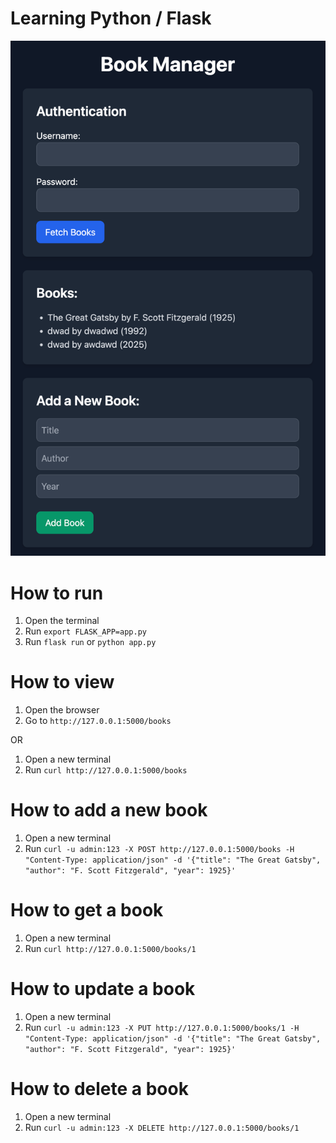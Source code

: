 # Learning Python / Flask

![Preview](sqllite_auth_crud_static_html_tailwind/preview.png)

# How to run

1. Open the terminal
2. Run `export FLASK_APP=app.py`
3. Run `flask run` or `python app.py`

# How to view

1. Open the browser
2. Go to `http://127.0.0.1:5000/books`

OR

1. Open a new terminal
2. Run `curl http://127.0.0.1:5000/books`

# How to add a new book

1. Open a new terminal
2. Run `curl -u admin:123 -X POST http://127.0.0.1:5000/books -H "Content-Type: application/json" -d '{"title": "The Great Gatsby", "author": "F. Scott Fitzgerald", "year": 1925}'`

# How to get a book

1. Open a new terminal
2. Run `curl http://127.0.0.1:5000/books/1`

# How to update a book

1. Open a new terminal
2. Run `curl -u admin:123 -X PUT http://127.0.0.1:5000/books/1 -H "Content-Type: application/json" -d '{"title": "The Great Gatsby", "author": "F. Scott Fitzgerald", "year": 1925}'`

# How to delete a book

1. Open a new terminal
2. Run `curl -u admin:123 -X DELETE http://127.0.0.1:5000/books/1`
